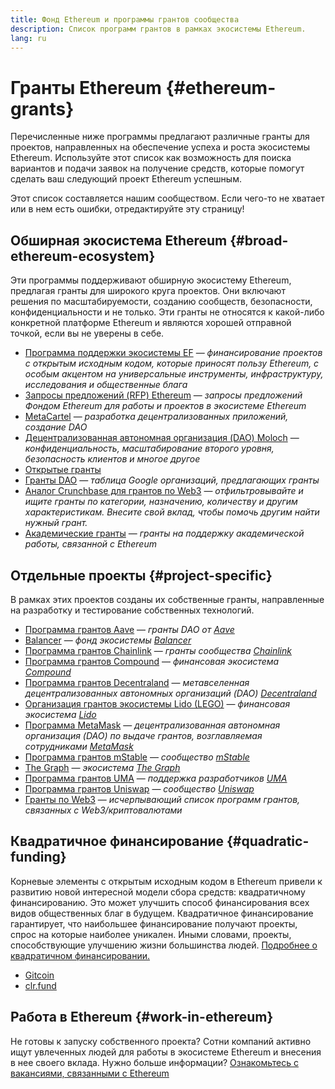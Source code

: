 ```yaml
---
title: Фонд Ethereum и программы грантов сообщества
description: Список программ грантов в рамках экосистемы Ethereum.
lang: ru
---
```


# Гранты Ethereum {#ethereum-grants}

Перечисленные ниже программы предлагают различные гранты для проектов, направленных на обеспечение успеха и роста экосистемы Ethereum. Используйте этот список как возможность для поиска вариантов и подачи заявок на получение средств, которые помогут сделать ваш следующий проект Ethereum успешным.

Этот список составляется нашим сообществом. Если чего-то не хватает или в нем есть ошибки, отредактируйте эту страницу!

## Обширная экосистема Ethereum {#broad-ethereum-ecosystem}

Эти программы поддерживают обширную экосистему Ethereum, предлагая гранты для широкого круга проектов. Они включают решения по масштабируемости, созданию сообществ, безопасности, конфиденциальности и не только. Эти гранты не относятся к какой-либо конкретной платформе Ethereum и являются хорошей отправной точкой, если вы не уверены в себе.

- [Программа поддержки экосистемы EF](https://esp.ethereum.foundation) — _финансирование проектов с открытым исходным кодом, которые приносят пользу Ethereum, с особым акцентом на универсальные инструменты, инфраструктуру, исследования и общественные блага_
- [Запросы предложений (RFP) Ethereum](https://github.com/ethereum/requests-for-proposals) — _запросы предложений Фондом Ethereum для работы и проектов в экосистеме Ethereum_
- [MetaCartel](https://www.metacartel.org/grants/) — _разработка децентрализованных приложений, создание DAO_
- [Децентрализованная автономная организация (DAO) Moloch](https://www.molochdao.com/) — _конфиденциальность, масштабирование второго уровня, безопасность клиентов и многое другое_
- [Открытые гранты](https://opengrants.com/explore)
- [Гранты DAO](https://docs.google.com/spreadsheets/d/1XHc-p_MHNRdjacc8uOEjtPoWL86olP4GyxAJOFO0zxY/edit#gid=0) — _таблица Google организаций, предлагающих гранты_
- [Аналог Crunchbase для грантов по Web3](https://www.cryptoneur.xyz/web3-grants) — _отфильтровывайте и ищите гранты по категории, назначению, количеству и другим характеристикам. Внесите свой вклад, чтобы помочь другим найти нужный грант._
- [Академические гранты](https://esp.ethereum.foundation/academic-grants) — _гранты на поддержку академической работы, связанной с Ethereum_

## Отдельные проекты {#project-specific}

В рамках этих проектов созданы их собственные гранты, направленные на разработку и тестирование собственных технологий.

- [Программа грантов Aave](https://aavegrants.org/) — _гранты DAO от [Aave](https://aave.com/)_
- [Balancer](https://balancergrants.notion.site/Balancer-Community-Grants-23e562c5bc4347cd8304637bff0058e6) — _фонд экосистемы [Balancer](https://balancer.fi/)_
- [Программа грантов Chainlink](https://chain.link/community/grants) — _гранты сообщества [Chainlink](https://chain.link/)_
- [Программа грантов Compound](https://compoundgrants.org/) — _финансовая экосистема [Compound](https://compound.finance/)_
- [ Программа грантов Decentraland](https://governance.decentraland.org/grants/) — _метавселенная децентрализованных автономных организаций (DAO) [Decentraland](https://decentraland.org/)_
- [Организация грантов экосистемы Lido (LEGO)](https://lego.lido.fi/) — _финансовая экосистема [Lido](https://lido.fi/)_
- [ Программа MetaMask](https://metamaskgrants.org/) — _децентрализованная автономная организация (DAO) по выдаче грантов, возглавляемая сотрудниками [MetaMask](https://metamask.io/)_
- [Программа грантов mStable](https://docs.mstable.org/advanced/grants-program) — _сообщество [mStable](https://mstable.org/)_
- [The Graph](https://airtable.com/shrdfvnFvVch3IOVm) — _экосистема [The Graph](https://thegraph.com/)_
- [Программа грантов UMA](https://grants.umaproject.org/) — _поддержка разработчиков [UMA](https://umaproject.org/)_
- [Программа грантов Uniswap](https://www.unigrants.org/) — _сообщество [Uniswap](https://uniswap.org/)_
- [Гранты по Web3](https://web3grants.net) — _исчерпывающий список программ грантов, связанных с Web3/криптовалютами_

## Квадратичное финансирование {#quadratic-funding}

Корневые элементы с открытым исходным кодом в Ethereum привели к развитию новой интересной модели сбора средств: квадратичному финансированию. Это может улучшить способ финансирования всех видов общественных благ в будущем. Квадратичное финансирование гарантирует, что наибольшее финансирование получают проекты, спрос на которые наиболее уникален. Иными словами, проекты, способствующие улучшению жизни большинства людей. [Подробнее о квадратичном финансировании.](/defi/#quadratic-funding)

- [Gitcoin](https://gitcoin.co/grants)
- [clr.fund](https://clr.fund/)

## Работа в Ethereum {#work-in-ethereum}

Не готовы к запуску собственного проекта? Сотни компаний активно ищут увлеченных людей для работы в экосистеме Ethereum и внесения в нее своего вклада. Нужно больше информации? [Ознакомьтесь с вакансиями, связанными с Ethereum](/community/get-involved/#ethereum-jobs)
